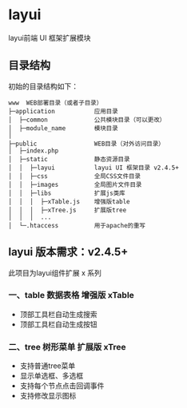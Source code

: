 # layui
layui前端 UI 框架扩展模块

## 目录结构

初始的目录结构如下：

~~~
www  WEB部署目录（或者子目录）
├─application           应用目录
│  ├─common             公共模块目录（可以更改）
│  ├─module_name        模块目录
│
├─public                WEB目录（对外访问目录）
│  ├─index.php  
│  ├─static             静态资源目录
│  │  ├─layui           layui UI 框架目录 v2.4.5+
│  │  ├─css             全局CSS文件目录
│  │  ├─images          全局图片文件目录
│  │  ├─libs            扩展js类库
│  │  │  ├─xTable.js    增强版table
│  │  │  ├─xTree.js     扩展版tree
│  │  │  ...
│  └─.htaccess          用于apache的重写
~~~


## layui 版本需求：v2.4.5+

此项目为layui组件扩展 x 系列

### 一、table 数据表格 增强版 xTable
  * 顶部工具栏自动生成搜索
  * 顶部工具栏自动生成按钮
  
### 二、tree 树形菜单 扩展版 xTree
  * 支持普通tree菜单
  * 显示单选框、多选框
  * 支持每个节点点击回调事件
  * 支持修改显示图标
